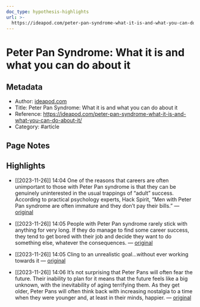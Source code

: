 ```yaml
---
doc_type: hypothesis-highlights
url: >-
  https://ideapod.com/peter-pan-syndrome-what-it-is-and-what-you-can-do-about-it/
---
```


# Peter Pan Syndrome: What it is and what you can do about it

## Metadata
- Author: [ideapod.com]()
- Title: Peter Pan Syndrome: What it is and what you can do about it
- Reference: https://ideapod.com/peter-pan-syndrome-what-it-is-and-what-you-can-do-about-it/
- Category: #article

## Page Notes
## Highlights
- [[2023-11-26]] 14:04 One of the reasons that careers are often unimportant to those with Peter Pan syndrome is that they can be genuinely uninterested in the usual trappings of “adult” success. According to practical psychology experts, Hack Spirit, “Men with Peter Pan syndrome are often immature and they don’t pay their bills.” — [original](https://hyp.is/YO_UDIxcEe66R9Ni0E0ypA/ideapod.com/peter-pan-syndrome-what-it-is-and-what-you-can-do-about-it/)


- [[2023-11-26]] 14:05 People with Peter Pan syndrome rarely stick with anything for very long. If they do manage to find some career success, they tend to get bored with their job and decide they want to do something else, whatever the consequences. — [original](https://hyp.is/aM8C4oxcEe613ve9_xxBuw/ideapod.com/peter-pan-syndrome-what-it-is-and-what-you-can-do-about-it/)


- [[2023-11-26]] 14:05 Cling to an unrealistic goal…without ever working towards it — [original](https://hyp.is/fg_TyoxcEe6U93sfJuGOfg/ideapod.com/peter-pan-syndrome-what-it-is-and-what-you-can-do-about-it/)


- [[2023-11-26]] 14:06 It’s not surprising that Peter Pans will often fear the future. Their inability to plan for it means that the future feels like a big unknown, with the inevitability of aging terrifying them. As they get older, Peter Pans will often think back with increasing nostalgia to a time when they were younger and, at least in their minds, happier. — [original](https://hyp.is/lqdkDIxcEe6VOx_JfC0h1g/ideapod.com/peter-pan-syndrome-what-it-is-and-what-you-can-do-about-it/)




